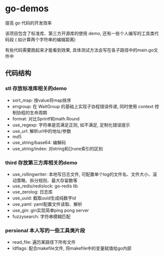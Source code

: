 # go-demos

提高 go 代码的开发效率

该项目包含了标准库、第三方开源库的使用 demo, 还有一些个人编写的工具类代码段 ( 如计算两个字符串的编辑距离)

有些代码需要跑起来才能看到效果, 具体测试方法会写在各子路径中的main.go文件中

## 代码结构

### stl 存放标准库相关的demo
* sort_map:  按value将map排序
* errgroup:  在 WaitGroup 的基础上实现子协程错误传递, 同时使用 context 控制协程的生命周期
* format: 对比Sprintf和math.Round
* use_regexp: 字符串是否满足正则, 如不满足, 定制化错误提示
* use_url: 解析url中的地址/参数
* md5
* use_string/base64: 编解码
* use_string/index: 对string和[]rune索引的区别

### third 存放第三方库相关的demo
* use_rollingwriter: 本地写日志文件, 可配置单个log的文件名、文件大小、滚动策略、拆分规则、最大存留数等
* use_redis/redislock: go-redis lib
* use_zerolog: 日志库
* use_uuid: 截取uuid生成纯数字id
* use_yaml: yaml配置文件读取、解析
* use_gin: gin实现简单ping pong server
* fuzzysearch: 字符串模糊匹配

### persional 本人写的一些工具类片段
* read_file: 遍历某路径下所有文件
* ldflags: 配合makefile文件, 将makefile中的变量赋值给go内部
